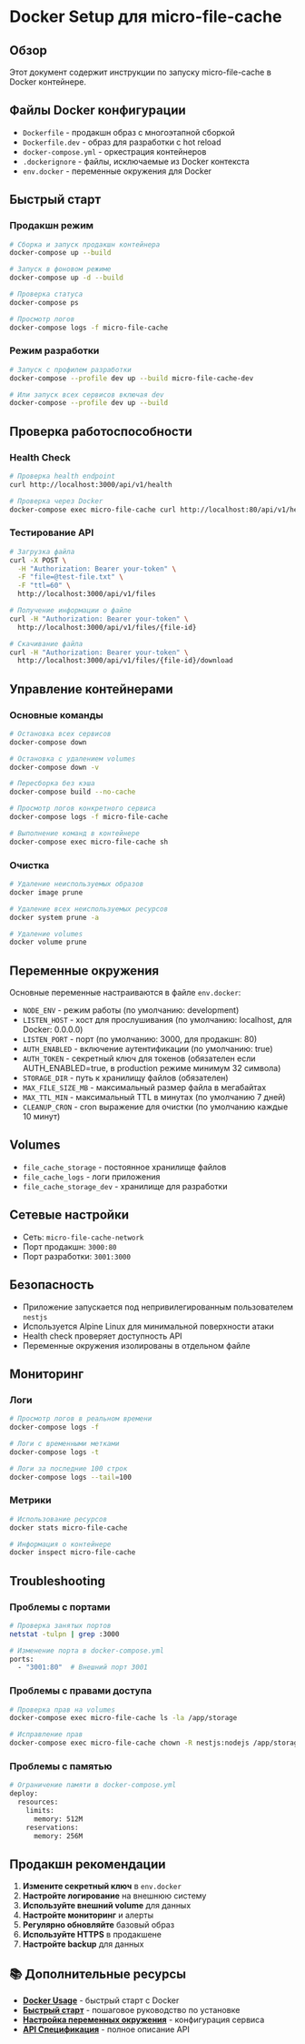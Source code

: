# Docker Setup для micro-file-cache

## Обзор

Этот документ содержит инструкции по запуску micro-file-cache в Docker контейнере.

## Файлы Docker конфигурации

- `Dockerfile` - продакшн образ с многоэтапной сборкой
- `Dockerfile.dev` - образ для разработки с hot reload
- `docker-compose.yml` - оркестрация контейнеров
- `.dockerignore` - файлы, исключаемые из Docker контекста
- `env.docker` - переменные окружения для Docker

## Быстрый старт

### Продакшн режим

```bash
# Сборка и запуск продакшн контейнера
docker-compose up --build

# Запуск в фоновом режиме
docker-compose up -d --build

# Проверка статуса
docker-compose ps

# Просмотр логов
docker-compose logs -f micro-file-cache
```

### Режим разработки

```bash
# Запуск с профилем разработки
docker-compose --profile dev up --build micro-file-cache-dev

# Или запуск всех сервисов включая dev
docker-compose --profile dev up --build
```

## Проверка работоспособности

### Health Check

```bash
# Проверка health endpoint
curl http://localhost:3000/api/v1/health

# Проверка через Docker
docker-compose exec micro-file-cache curl http://localhost:80/api/v1/health
```

### Тестирование API

```bash
# Загрузка файла
curl -X POST \
  -H "Authorization: Bearer your-token" \
  -F "file=@test-file.txt" \
  -F "ttl=60" \
  http://localhost:3000/api/v1/files

# Получение информации о файле
curl -H "Authorization: Bearer your-token" \
  http://localhost:3000/api/v1/files/{file-id}

# Скачивание файла
curl -H "Authorization: Bearer your-token" \
  http://localhost:3000/api/v1/files/{file-id}/download
```

## Управление контейнерами

### Основные команды

```bash
# Остановка всех сервисов
docker-compose down

# Остановка с удалением volumes
docker-compose down -v

# Пересборка без кэша
docker-compose build --no-cache

# Просмотр логов конкретного сервиса
docker-compose logs -f micro-file-cache

# Выполнение команд в контейнере
docker-compose exec micro-file-cache sh
```

### Очистка

```bash
# Удаление неиспользуемых образов
docker image prune

# Удаление всех неиспользуемых ресурсов
docker system prune -a

# Удаление volumes
docker volume prune
```

## Переменные окружения

Основные переменные настраиваются в файле `env.docker`:

- `NODE_ENV` - режим работы (по умолчанию: development)
- `LISTEN_HOST` - хост для прослушивания (по умолчанию: localhost, для Docker: 0.0.0.0)
- `LISTEN_PORT` - порт (по умолчанию: 3000, для продакшн: 80)
- `AUTH_ENABLED` - включение аутентификации (по умолчанию: true)
- `AUTH_TOKEN` - секретный ключ для токенов (обязателен если AUTH_ENABLED=true, в production режиме минимум 32 символа)
- `STORAGE_DIR` - путь к хранилищу файлов (обязателен)
- `MAX_FILE_SIZE_MB` - максимальный размер файла в мегабайтах
- `MAX_TTL_MIN` - максимальный TTL в минутах (по умолчанию 7 дней)
- `CLEANUP_CRON` - cron выражение для очистки (по умолчанию каждые 10 минут)

## Volumes

- `file_cache_storage` - постоянное хранилище файлов
- `file_cache_logs` - логи приложения
- `file_cache_storage_dev` - хранилище для разработки

## Сетевые настройки

- Сеть: `micro-file-cache-network`
- Порт продакшн: `3000:80`
- Порт разработки: `3001:3000`

## Безопасность

- Приложение запускается под непривилегированным пользователем `nestjs`
- Используется Alpine Linux для минимальной поверхности атаки
- Health check проверяет доступность API
- Переменные окружения изолированы в отдельном файле

## Мониторинг

### Логи

```bash
# Просмотр логов в реальном времени
docker-compose logs -f

# Логи с временными метками
docker-compose logs -t

# Логи за последние 100 строк
docker-compose logs --tail=100
```

### Метрики

```bash
# Использование ресурсов
docker stats micro-file-cache

# Информация о контейнере
docker inspect micro-file-cache
```

## Troubleshooting

### Проблемы с портами

```bash
# Проверка занятых портов
netstat -tulpn | grep :3000

# Изменение порта в docker-compose.yml
ports:
  - "3001:80"  # Внешний порт 3001
```

### Проблемы с правами доступа

```bash
# Проверка прав на volumes
docker-compose exec micro-file-cache ls -la /app/storage

# Исправление прав
docker-compose exec micro-file-cache chown -R nestjs:nodejs /app/storage
```

### Проблемы с памятью

```bash
# Ограничение памяти в docker-compose.yml
deploy:
  resources:
    limits:
      memory: 512M
    reservations:
      memory: 256M
```

## Продакшн рекомендации

1. **Измените секретный ключ** в `env.docker`
2. **Настройте логирование** на внешнюю систему
3. **Используйте внешний volume** для данных
4. **Настройте мониторинг** и алерты
5. **Регулярно обновляйте** базовый образ
6. **Используйте HTTPS** в продакшене
7. **Настройте backup** для данных

## 📚 Дополнительные ресурсы

- **[Docker Usage](DOCKER_USAGE.md)** - быстрый старт с Docker
- **[Быстрый старт](QUICK_START.md)** - пошаговое руководство по установке
- **[Настройка переменных окружения](ENV_SETUP.md)** - конфигурация сервиса
- **[API Спецификация](api-specification.md)** - полное описание API
